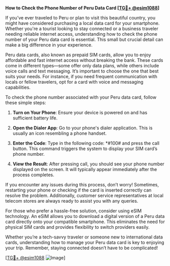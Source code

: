 **How to Check the Phone Number of Peru Data Card [[TG💪+ @esim1088](https://t.me/s/esim1088)]**

If you’ve ever traveled to Peru or plan to visit this beautiful country, you might have considered purchasing a local data card for your smartphone. Whether you're a tourist looking to stay connected or a business traveler needing reliable internet access, understanding how to check the phone number of your Peru data card is essential. This small but crucial detail can make a big difference in your experience.

Peru data cards, also known as prepaid SIM cards, allow you to enjoy affordable and fast internet access without breaking the bank. These cards come in different types—some offer only data plans, while others include voice calls and text messaging. It’s important to choose the one that best suits your needs. For instance, if you need frequent communication with locals or fellow travelers, opt for a card with voice and messaging capabilities.

To check the phone number associated with your Peru data card, follow these simple steps:

1. **Turn on Your Phone**: Ensure your device is powered on and has sufficient battery life.
   
2. **Open the Dialer App**: Go to your phone's dialer application. This is usually an icon resembling a phone handset.

3. **Enter the Code**: Type in the following code: *#100# and press the call button. This command triggers the system to display your SIM card’s phone number.

4. **View the Result**: After pressing call, you should see your phone number displayed on the screen. It will typically appear immediately after the process completes.

If you encounter any issues during this process, don’t worry! Sometimes, restarting your phone or checking if the card is inserted correctly can resolve the problem. Additionally, customer service representatives at local telecom stores are always ready to assist you with any queries.

For those who prefer a hassle-free solution, consider using eSIM technology. An eSIM allows you to download a digital version of a Peru data card directly onto your compatible smartphone. This eliminates the need for physical SIM cards and provides flexibility to switch providers easily.

Whether you’re a tech-savvy traveler or someone new to international data cards, understanding how to manage your Peru data card is key to enjoying your trip. Remember, staying connected doesn’t have to be complicated!

[[TG💪+ @esim1088](https://t.me/s/esim1088) ![Image](https://i.postimg.cc/Y0z9fWf4/image.png)]